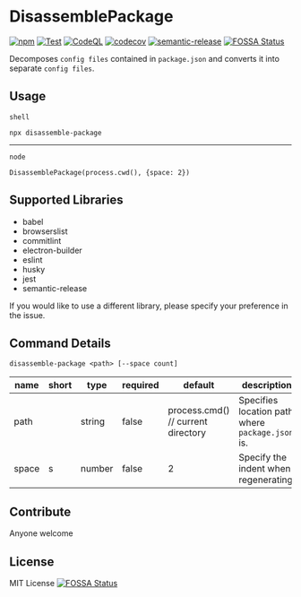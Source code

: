 # DisassemblePackage
[![npm](https://img.shields.io/npm/dw/disassemble-package)](https://www.npmjs.com/package/disassemble-package)
[![Test](https://github.com/tanmen/disassemble-package/actions/workflows/test.yml/badge.svg)](https://github.com/tanmen/disassemble-package/actions/workflows/test.yml)
[![CodeQL](https://github.com/tanmen/disassemble-package/actions/workflows/codeql-analysis.yml/badge.svg)](https://github.com/tanmen/disassemble-package/actions/workflows/codeql-analysis.yml)
[![codecov](https://codecov.io/gh/tanmen/disassemble-package/branch/main/graph/badge.svg?token=74J9RU20ZA)](https://codecov.io/gh/tanmen/disassemble-package)
[![semantic-release](https://img.shields.io/badge/%20%20%F0%9F%93%A6%F0%9F%9A%80-semantic--release-e10079.svg)](https://github.com/semantic-release/semantic-release)
[![FOSSA Status](https://app.fossa.com/api/projects/custom%2B25020%2Fgithub.com%2Ftanmen%2Fdisassemble-package.svg?type=shield)](https://app.fossa.com/projects/custom%2B25020%2Fgithub.com%2Ftanmen%2Fdisassemble-package?ref=badge_shield)

Decomposes `config files` contained in `package.json` and converts it into separate `config files`.

## Usage
`shell`
```shell
npx disassemble-package
```

---

`node`
```node
DisassemblePackage(process.cwd(), {space: 2})
```

## Supported Libraries
- babel
- browserslist
- commitlint
- electron-builder
- eslint
- husky
- jest
- semantic-release

If you would like to use a different library, please specify your preference in the issue.

## Command Details
```shell
disassemble-package <path> [--space count]
```
| name  | short | type   | required | default                            | description                                      | 
| ----- | ----- | ------ | -------- | ---------------------------------- | ------------------------------------------------ | 
| path  |       | string | false    | process.cmd() // current directory | Specifies location path where `package.json` is. | 
| space | s     | number | false    | 2                                  | Specify the indent when regenerating.            | 

## Contribute
Anyone welcome

## License
MIT License
[![FOSSA Status](https://app.fossa.com/api/projects/custom%2B25020%2Fgithub.com%2Ftanmen%2Fdisassemble-package.svg?type=large)](https://app.fossa.com/projects/custom%2B25020%2Fgithub.com%2Ftanmen%2Fdisassemble-package?ref=badge_large)
